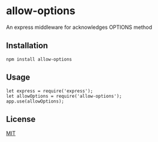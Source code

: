 # allow-options

An express middleware for acknowledges OPTIONS method

## Installation
    npm install allow-options
    
## Usage


    let express = require('express');  
    let allowOptions = require('allow-options');  
    app.use(allowOptions);


## License
[MIT](https://github.com/sridharrajs/allow-options/blob/master/LICENSE)